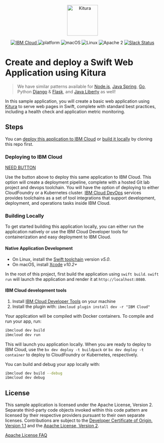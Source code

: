 <p align="center">
    <a href="http://kitura.io/">
        <img src="https://raw.githubusercontent.com/IBM-Swift/Kitura/master/Sources/Kitura/resources/kitura-bird.svg?sanitize=true" height="100" alt="Kitura">
    </a>
</p>


<p align="center">
    <a href="https://cloud.ibm.com">
    <img src="https://img.shields.io/badge/IBM%20Cloud-powered-blue.svg" alt="IBM Cloud">
    </a>
    <img src="https://img.shields.io/badge/platform-ios_swift-lightgrey.svg?style=flat" alt="platform">
    <img src="https://img.shields.io/badge/os-macOS-green.svg?style=flat" alt="macOS">
    <img src="https://img.shields.io/badge/os-linux-green.svg?style=flat" alt="Linux">
    <img src="https://img.shields.io/badge/license-Apache2-blue.svg?style=flat" alt="Apache 2">
    <a href="http://swift-at-ibm-slack.mybluemix.net/">
    <img src="http://swift-at-ibm-slack.mybluemix.net/badge.svg" alt="Slack Status">
    </a>
</p>


# Create and deploy a Swift Web Application using Kitura

> We have similar patterns available for [Node.js](https://github.com/IBM/nodejs-web-app), [Java Spring](https://github.com/IBM/spring-web-app), [Go](https://github.com/IBM/go-web-app), Python [Django](https://github.com/IBM/django-web-app) & [Flask](https://github.com/IBM/flask-web-app), and [Java Liberty](https://github.com/IBM/java-liberty-web-app) as well!

In this sample application, you will create a basic web application using [Kitura](https://www.kitura.io/) to serve web pages in Swift, complete with standard best practices, including a health check and application metric monitoring.


## Steps

You can [deploy this application to IBM Cloud]() or [build it locally]() by cloning this repo first.

### Deploying to IBM Cloud

[NEED BUTTON]()

Use the button above to deploy this same application to IBM Cloud.  This option will create a deployment pipeline, complete with a hosted Git lab project and devops toolchain.  You will have the option of deploying to either CloudFoundry or a Kubernetes cluster. [IBM Cloud DevOps](https://www.ibm.com/cloud-computing/bluemix/devops) services provides toolchains as a set of tool integrations that support development, deployment, and operations tasks inside IBM Cloud. 


### Building Locally

To get started building this application locally, you can either run the application natively or use the IBM Cloud Developer tools for containerization and easy deployment to IBM Cloud.


#### Native Application Development

- On Linux, install the [Swift toolchain](https://swift.org/) version _v5.0_.
- On macOS, install [Xcode](https://developer.apple.com/download) _v10.2+_

In the root of this project, first build the application using `swift build`. `swift run` will launch the application and render it at `http://localhost:8080`.

#### IBM Cloud development tools

1. Install [IBM Cloud Developer Tools](https://cloud.ibm.com/docs/cli/index.html#overview) on your machine
2. Install the plugin with: `ibmcloud plugin install dev -r "IBM Cloud"`

Your application will be compiled with Docker containers. To compile and run your app, run:

```bash
ibmcloud dev build
ibmcloud dev run
```

This will launch you application locally.  When you are ready to deploy to IBM Cloud, use the `bx dev deploy -t buildpack` or `bx dev deploy -t container` to deploy to CloudFoundry or Kubernetes, respectively.

You can build and debug your app locally with:

```bash
ibmcloud dev build --debug
ibmcloud dev debug
```

## License

This sample application is licensed under the Apache License, Version 2. Separate third-party code objects invoked within this code pattern are licensed by their respective providers pursuant to their own separate licenses. Contributions are subject to the [Developer Certificate of Origin, Version 1.1](https://developercertificate.org/) and the [Apache License, Version 2](https://www.apache.org/licenses/LICENSE-2.0.txt).

[Apache License FAQ](https://www.apache.org/foundation/license-faq.html#WhatDoesItMEAN)
